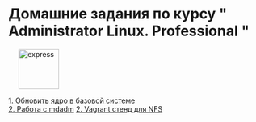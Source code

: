 # Домашние задания по курсу " Administrator Linux. Professional "
<img src="https://www.svgrepo.com/show/3968/linux.svg" height="80"  style="margin-left: 20px" alt="express">

[1. Обновить ядро в базовой системе](01_kernel_update/README.md)  
[2. Работа с mdadm](02_fs/README.md)
[2. Vagrant стенд для NFS](05_nfs/README.md)